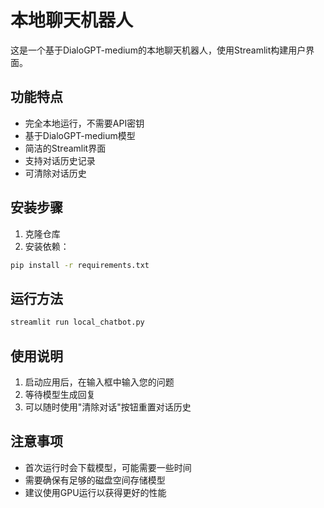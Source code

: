 # 本地聊天机器人

这是一个基于DialoGPT-medium的本地聊天机器人，使用Streamlit构建用户界面。

## 功能特点

- 完全本地运行，不需要API密钥
- 基于DialoGPT-medium模型
- 简洁的Streamlit界面
- 支持对话历史记录
- 可清除对话历史

## 安装步骤

1. 克隆仓库
2. 安装依赖：
```bash
pip install -r requirements.txt
```

## 运行方法

```bash
streamlit run local_chatbot.py
```

## 使用说明

1. 启动应用后，在输入框中输入您的问题
2. 等待模型生成回复
3. 可以随时使用"清除对话"按钮重置对话历史

## 注意事项

- 首次运行时会下载模型，可能需要一些时间
- 需要确保有足够的磁盘空间存储模型
- 建议使用GPU运行以获得更好的性能 